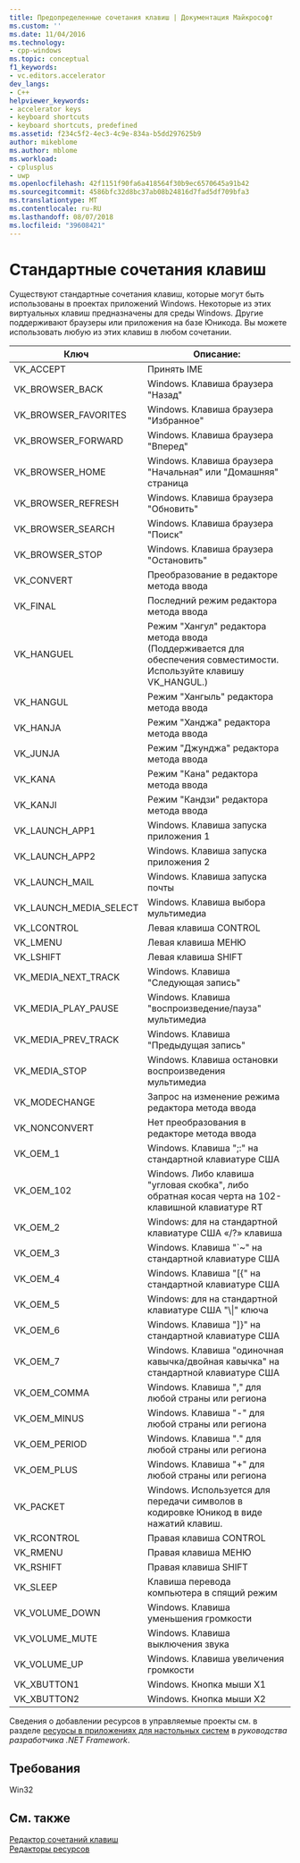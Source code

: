 ```yaml
---
title: Предопределенные сочетания клавиш | Документация Майкрософт
ms.custom: ''
ms.date: 11/04/2016
ms.technology:
- cpp-windows
ms.topic: conceptual
f1_keywords:
- vc.editors.accelerator
dev_langs:
- C++
helpviewer_keywords:
- accelerator keys
- keyboard shortcuts
- keyboard shortcuts, predefined
ms.assetid: f234c5f2-4ec3-4c9e-834a-b5dd297625b9
author: mikeblome
ms.author: mblome
ms.workload:
- cplusplus
- uwp
ms.openlocfilehash: 42f1151f90fa6a418564f30b9ec6570645a91b42
ms.sourcegitcommit: 4586bfc32d8bc37ab08b24816d7fad5df709bfa3
ms.translationtype: MT
ms.contentlocale: ru-RU
ms.lasthandoff: 08/07/2018
ms.locfileid: "39608421"
---
```

# <a name="predefined-accelerator-keys"></a>Стандартные сочетания клавиш
Существуют стандартные сочетания клавиш, которые могут быть использованы в проектах приложений Windows. Некоторые из этих виртуальных клавиш предназначены для среды Windows. Другие поддерживают браузеры или приложения на базе Юникода. Вы можете использовать любую из этих клавиш в любом сочетании.  
  
|Ключ|Описание:|  
|---------|-----------------|  
|VK_ACCEPT|Принять IME|  
|VK_BROWSER_BACK|Windows. Клавиша браузера "Назад"|  
|VK_BROWSER_FAVORITES|Windows. Клавиша браузера "Избранное"|  
|VK_BROWSER_FORWARD|Windows. Клавиша браузера "Вперед"|  
|VK_BROWSER_HOME|Windows. Клавиша браузера "Начальная" или "Домашняя" страница|  
|VK_BROWSER_REFRESH|Windows. Клавиша браузера "Обновить"|  
|VK_BROWSER_SEARCH|Windows. Клавиша браузера "Поиск"|  
|VK_BROWSER_STOP|Windows. Клавиша браузера "Остановить"|  
|VK_CONVERT|Преобразование в редакторе метода ввода|  
|VK_FINAL|Последний режим редактора метода ввода|  
|VK_HANGUEL|Режим "Хангул" редактора метода ввода (Поддерживается для обеспечения совместимости. Используйте клавишу VK_HANGUL.)|  
|VK_HANGUL|Режим "Хангыль" редактора метода ввода|  
|VK_HANJA|Режим "Ханджа" редактора метода ввода|  
|VK_JUNJA|Режим "Джунджа" редактора метода ввода|  
|VK_KANA|Режим "Кана" редактора метода ввода|  
|VK_KANJI|Режим "Кандзи" редактора метода ввода|  
|VK_LAUNCH_APP1|Windows. Клавиша запуска приложения 1|  
|VK_LAUNCH_APP2|Windows. Клавиша запуска приложения 2|  
|VK_LAUNCH_MAIL|Windows. Клавиша запуска почты|  
|VK_LAUNCH_MEDIA_SELECT|Windows. Клавиша выбора мультимедиа|  
|VK_LCONTROL|Левая клавиша CONTROL|  
|VK_LMENU|Левая клавиша МЕНЮ|  
|VK_LSHIFT|Левая клавиша SHIFT|  
|VK_MEDIA_NEXT_TRACK|Windows. Клавиша "Следующая запись"|  
|VK_MEDIA_PLAY_PAUSE|Windows. Клавиша "воспроизведение/пауза" мультимедиа|  
|VK_MEDIA_PREV_TRACK|Windows. Клавиша "Предыдущая запись"|  
|VK_MEDIA_STOP|Windows. Клавиша остановки воспроизведения мультимедиа|  
|VK_MODECHANGE|Запрос на изменение режима редактора метода ввода|  
|VK_NONCONVERT|Нет преобразования в редакторе метода ввода|  
|VK_OEM_1|Windows. Клавиша ";:" на стандартной клавиатуре США|  
|VK_OEM_102|Windows. Либо клавиша "угловая скобка", либо обратная косая черта на 102-клавишной клавиатуре RT|  
|VK_OEM_2|Windows: для на стандартной клавиатуре США «/?» клавиша|  
|VK_OEM_3|Windows. Клавиша "`~" на стандартной клавиатуре США|  
|VK_OEM_4|Windows. Клавиша "[{" на стандартной клавиатуре США|  
|VK_OEM_5|Windows: для на стандартной клавиатуре США "\\&#124;" ключа|  
|VK_OEM_6|Windows. Клавиша "]}" на стандартной клавиатуре США|  
|VK_OEM_7|Windows. Клавиша "одиночная кавычка/двойная кавычка" на стандартной клавиатуре США|  
|VK_OEM_COMMA|Windows. Клавиша "," для любой страны или региона|  
|VK_OEM_MINUS|Windows. Клавиша "-" для любой страны или региона|  
|VK_OEM_PERIOD|Windows. Клавиша "." для любой страны или региона|  
|VK_OEM_PLUS|Windows. Клавиша "+" для любой страны или региона|  
|VK_PACKET|Windows. Используется для передачи символов в кодировке Юникод в виде нажатий клавиш.|  
|VK_RCONTROL|Правая клавиша CONTROL|  
|VK_RMENU|Правая клавиша МЕНЮ|  
|VK_RSHIFT|Правая клавиша SHIFT|  
|VK_SLEEP|Клавиша перевода компьютера в спящий режим|  
|VK_VOLUME_DOWN|Windows. Клавиша уменьшения громкости|  
|VK_VOLUME_MUTE|Windows. Клавиша выключения звука|  
|VK_VOLUME_UP|Windows. Клавиша увеличения громкости|  
|VK_XBUTTON1|Windows. Кнопка мыши X1|  
|VK_XBUTTON2|Windows. Кнопка мыши X2|  
  
 Сведения о добавлении ресурсов в управляемые проекты см. в разделе [ресурсы в приложениях для настольных систем](/dotnet/framework/resources/index) в *руководства разработчика .NET Framework*.  
  
## <a name="requirements"></a>Требования  
 Win32  
  
## <a name="see-also"></a>См. также  
 [Редактор сочетаний клавиш](../windows/accelerator-editor.md)   
 [Редакторы ресурсов](../windows/resource-editors.md)